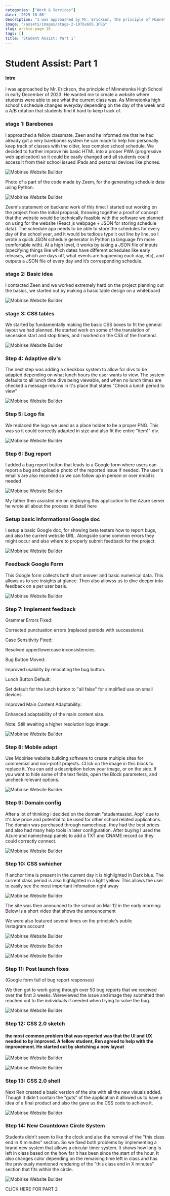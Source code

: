 ```yaml
---
categories: ["Work & Services"]
date: '2025-10-06'
description: "I was approached by Mr. Erickson, the principle of Minnetonka High School"
image: "/assets/images/stage-2-1076x605.JPEG"
slug: archie-page-16
tags: []
title: 'Student Assist: Part 1'
---
```



# Student Assist: Part 1




#### Intro


I was approached by Mr. Erickson, the principle of Minnetonka High School in early December of 2023. He wanted me to create a website where students were able to see what the current class was. As Minnetonka high school's schedule changes everyday depending on the day of the week and a A/B rotation that students find it hard to keep track of.




### stage 1: Barebones


I approached a fellow classmate, Zeen and he informed me that he had already got a very barebones system he can made to help him personally keep track of classes with the older, less complex school schedule. We decided to further improve his basic HTML into a proper PWA (progressive web application) so it could be easily changed and all students could access it from their school issued iPads and personal devices like phones.


![Mobirise Website Builder](/assets/images/stage-1-1076x886.jpg)




Photo of a part of the code made by Zeem, for the generating schedule data using Python.


![Mobirise Website Builder](/assets/images/zeem-1836x1377.jpg)




Zeem's statement on backend work of this time: I started out working on the project from the initial proposal, throwing together a proof of concept that the website would be technically feasible with the software we planned on using for the website (React js webpage + JSON for storing schedule data). The schedule app needs to be able to store the schedules for every day of the school year, and it would be tedious type it out line by line, so I wrote a quick JSON schedule generator in Python (a language I’m more comfortable with). At a high level, it works by taking a JSON file of inputs (specifying things like which dates have different schedules like early releases, which are days off, what events are happening each day, etc), and outputs a JSON file of every day and it’s corresponding schedule.




### stage 2: Basic idea


I contacted Zeen and we worked extremely hard on the project planning out the basics, we started out by making a basic table design on a whiteboard


![Mobirise Website Builder](/assets/images/img-9971-1076x717.jpg)




### stage 3: CSS tables


We started by fundamentally making the basic CSS boxes to fit the general layout we had planned. He started work on some of the translation of secession start and stop times, and I worked on the CSS of the frontend.


![Mobirise Website Builder](/assets/images/stage-2-1076x605.JPEG)




### Step 4: Adaptive div's


The next step was adding a checkbox system to allow for divs to be adapted depending on what lunch hours the user wants to view. The system defaults to all lunch time divs being viewable, and when no lunch times are checked a message returns in it's place that states "Check a lunch period to view"


![Mobirise Website Builder](/assets/images/stage-5-1076x605.JPEG)




### Step 5: Logo fix


We replaced the logo we used as a place holder to be a proper PNG. This was so it could correctly adapted in size and also fit the entire "item1" div.


![Mobirise Website Builder](/assets/images/step-6-1076x510.png)




### Step 6: Bug report


I added a bug report button that leads to a Google form where users can report a bug and upload a photo of the reported issue if needed. The user's email's are also recorded so we can follow up in person or over email is needed


![Mobirise Website Builder](/assets/images/stage-6-1076x1029.jpg)




My father then assisted me on deploying this application to the Azure server he wrote all about the process in detail here




### Setup basic informational Google doc


I setup a basic Google doc, for showing beta testers how to report bugs, and also the current website URL. Alongside some common errors they might occur and also where to properly submit feedback for the project.


![Mobirise Website Builder](/assets/images/doc-694x759.jpg)




### Feedback Google Form


This Google form collects both short answer and basic numerical data. This allows us to see insights at glance. Then also allowss us to dive deeper into feedback on a per user basis.


![Mobirise Website Builder](/assets/images/feedback-form-632x891.jpg)




### Step 7: Implement feedback


Grammar Errors Fixed:

Corrected punctuation errors (replaced periods with successions).


Case Sensitivity Fixed:

Resolved upper/lowercase inconsistencies.


Bug Button Moved:

Improved usability by relocating the bug button.


Lunch Button Default:

Set default for the lunch button to "all false" for simplified use on small devices.


Improved Main Content Adaptability:

Enhanced adaptability of the main content size.


Note: Still awaiting a higher resolution logo image.


![Mobirise Website Builder](/assets/images/7-1076x508.jpg)




### Step 8: Mobile adapt


Use Mobirise website building software to create multiple sites for commercial and non-profit projects. CLIck on the image in this block to replace it. You can add a description below your image, or on the side. If you want to hide some of the text fields, open the Block parameters, and uncheck relevant options.


![Mobirise Website Builder](/assets/images/mobile-323x698.jpg)




### Step 9: Domain config


After a lot of thinking i decided on the domain "studentassist. App" due to it's low price and potential to be used for other school related applications. The domain was purchased through namecheap, they had the best prices and also had many help tools in later configuration. After buying I used the Azure and namecheap panels to add a TXT and CNAME record so they could correctly connect.


![Mobirise Website Builder](/assets/images/domain-1076x377.jpg)




### Step 10: CSS swhicher


If anchor time is present in the current day it is highlighted in Dark blue. The current class period is also highlighted in a light yellow. This allows the user to easily see the most important infomation right away


![Mobirise Website Builder](/assets/images/swhicher-765x569.jpg)




The site was then announced to the school on Mar 12 in the early morning: Below is a short video that shows the announcement




We were also featured several times on the principle's public Instagram account




![Mobirise Website Builder](/assets/images/insta1-876x1194.jpg)


![Mobirise Website Builder](/assets/images/insta2-876x1245.jpg)


![Mobirise Website Builder](/assets/images/insta3-837x2048.jpg)




### Step 11: Post launch fixes


(Google form full of bug report responses)


We then got to work going through over 50 bug reports that we received over the first 3 weeks. Wereviewed the issue and image they submitted then reached out to the individuals if needed when trying to solve the bug.


![Mobirise Website Builder](/assets/images/sheets-1076x655.jpg)




### Step 12: CSS 2.0 sketch


#### the most common problem that was reported was that the UI and UX needed to by improved. A fellow student, Ren agreed to help with the improvement. He started out by sketching a new layout




![Mobirise Website Builder](/assets/images/CSS-improve-2-1076x1286.jpg)


![Mobirise Website Builder](/assets/images/CSS-improve-1-1076x1230.jpg)




### Step 13: CSS 2.0 shell


Next Ren created a basic version of the site with all the new visuals added. Though it didn't contain the "guts" of the application it allowed us to have a idea of a final product and also the gave us the CSS code to achieve it.


![Mobirise Website Builder](/assets/images/shell-1076x511.jpg)




### Step 14: New Countdown Circle System


Students didn't seem to like the clock and also the removal of the "this class end in X minutes" section. So we fixed both problems by implementing a brand new system that allows a circular timer system. It shows how long is left in class based on the how far it has been since the start of the hour. It also changes color depending on the remaining time left in class and has the previously mentioned rendering of the "this class end in X minutes" section that fits within the circle.


![Mobirise Website Builder](/assets/images/sa.jpg)




CLICK HERE FOR PART 2


